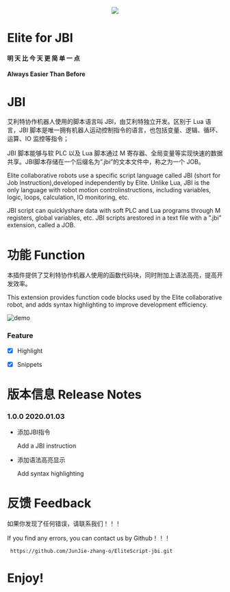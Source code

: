 <div align=center> <img src="https://s3.ax1x.com/2021/01/03/sCYgBD.png" /> </div>

# **Elite for JBI**

#### 				**明 天 比 今 天 更 简 单 一 点**																	

#### 				Always Easier Than Before



# JBI

艾利特协作机器人使用的脚本语言叫 JBI，由艾利特独立开发。区别于 Lua 语言，JBI 脚本是唯一拥有机器人运动控制指令的语言，也包括变量、逻辑、循环、运算、IO 监控等指令；

JBI 脚本能够与软 PLC 以及 Lua 脚本通过 M 寄存器、全局变量等实现快速的数据共享。JBI脚本存储在一个后缀名为”.jbi”的文本文件中，称之为一个 JOB。

Elite collaborative robots use a specific script language called JBI (short for Job Instruction),developed independently by Elite. Unlike Lua, JBI is the only language with robot motion controlinstructions, including variables, logic, loops, calculation, IO monitoring, etc.

 JBI script can quicklyshare data with soft PLC and Lua programs through M registers, global variables, etc. JBI scripts arestored in a text file with a ”.jbi” extension, called a JOB.



# 功能	Function

本插件提供了艾利特协作机器人使用的函数代码块，同时附加上语法高亮，提高开发效率。

This extension provides function code blocks used by the Elite collaborative robot, and adds syntax highlighting to improve development efficiency.

![demo](https://s3.ax1x.com/2021/01/03/sCYn0g.gif)

### Feature

- [x]  Highlight
- [x]  Snippets



# 版本信息	Release Notes

### 1.0.0	2020.01.03

- 添加JBI指令

  Add a JBI instruction

- 添加语法高亮显示

  Add syntax highlighting
  
  
# 反馈	Feedback

如果你发现了任何错误，请联系我们！！！

If you find any errors, you can contact us by Github！！！

```
 https://github.com/JunJie-zhang-o/EliteScript-jbi.git
```



# **Enjoy**!